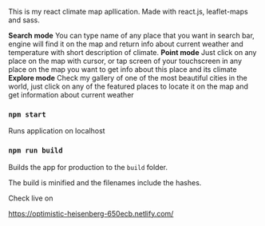 This is my react climate map apllication. Made with react.js, leaflet-maps and sass. 

**Search mode**
You can type name of any place that you want in search bar, engine will find it on the map and return info about current weather and temperature with short description of climate.
**Point mode**
Just click on any place on the map with cursor, or tap screen of your touchscreen in any place on the map you want to get info about this place and its climate
**Explore mode**
Check my gallery of one of the most beautiful cities in the world, just click on any of the featured places to locate it on the map and get information about current weather



### `npm start`
Runs application on localhost

### `npm run build`
Builds the app for production to the `build` folder.<br>

The build is minified and the filenames include the hashes.<br>

Check live on

https://optimistic-heisenberg-650ecb.netlify.com/